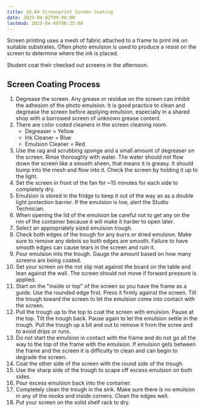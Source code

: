 ```yaml
---
title: 10.04 Screenprint Screen Coating
date: 2025-04-02T09:00:00
lastmod: 2025-04-09T06:25:00
---
```


Screen printing uses a mesh of fabric attached to a frame to print ink on suitable substrates. Often photo emulsion is used to produce a resist on the screen to determine where the ink is placed.

Student coat their checked out screens in the afternoon.

## Screen Coating Process

1. Degrease the screen. Any grease or residue on the screen can inhibit the adhesion of the photo emulsion. It is good practice to clean and degrease the screen before applying emulsion, especially in a shared shop with a borrowed screen of unknown grease content.
2. There are color coded cleaners in the screen cleaning room.
   - Degreaser = Yellow
   - Ink Cleaner = Blue
   - Emulsion Cleaner = Red
3. Use the rag and scrubbing sponge and a small amount of degreaser on the screen. Rinse thoroughly with water. The water should not flow down the screen like a smooth sheen, that means it is greasy. It should bump into the mesh and flow into it. Check the screen by holding it up to the light.
4. Set the screen in front of the fan for ~15 minutes for each side to completely dry.
5. Emulsion is stored in the fridge to keep it out of the way as as a double light protection barrier. If the emulsion is low, alert the Studio Technician.
6. When opening the lid of the emulsion be careful not to get any on the rim of the container because it will make it harder to open later.
7. Select an appropriately sized emulsion trough.
8. Check both edges of the trough for any burrs or dried emulsion. Make sure to remove any debris so both edges are smooth. Failure to have smooth edges can cause tears in the screen and ruin it.
9. Pour emulsion into the trough. Gauge the amount based on how many screens are being coated.
10. Set your screen on the not slip mat against the board on the table and lean against the wall. The screen should not move if forward pressure is applied.
11. Start on the "inside or top" of the screen so you have the frame as a guide. Use the rounded edge first. Press it firmly against the screen. Tilt the trough toward the screen to let the emulsion come into contact with the screen.
12. Pull the trough up to the top to coat the screen with emulsion. Pause at the top. Tilt the trough back. Pause again to let the emulsion settle in the trough. Pull the trough up a bit and out to remove it from the scree and to avoid drips or runs.
13. Do not start the emulsion in contact with the frame and do not go all the way to the top of the frame with the emulsion. If emulsion gets between the frame and the screen it is difficulty to clean and can begin to degrade the screen.
14. Coat the other side of the screen with the round side of the trough.
15. Use the sharp side of the trough to scape off excess emulsion on both sides.
16. Pour excess emulsion back into the container.
17. Completely clean the trough in the sink. Make sure there is no emulsion in any of the nooks and inside corners. Clean the edges well.
18. Put your screen on the solid shelf rack to dry.
